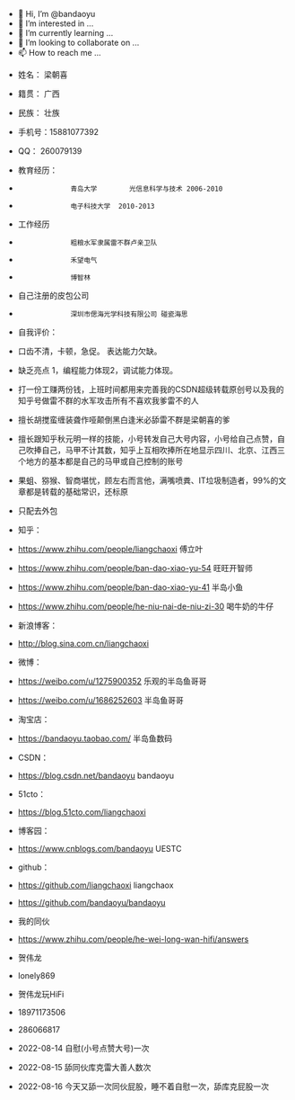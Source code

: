 - 👋 Hi, I’m @bandaoyu
- 👀 I’m interested in ...
- 🌱 I’m currently learning ...
- 💞️ I’m looking to collaborate on ...
- 📫 How to reach me ...

<!---
bandaoyu/bandaoyu is a ✨ special ✨ repository because its `README.md` (this file) appears on your GitHub profile.
You can click the Preview link to take a look at your changes.
--->
- 姓名：    梁朝喜
- 籍贯：    广西
- 民族：    壮族
- 手机号：15881077392
- QQ：     260079139
- 教育经历：
-                  青岛大学        光信息科学与技术 2006-2010
-                  电子科技大学  2010-2013
- 工作经历    
-                  粗粮水军隶属雷不群卢亲卫队
-                  禾望电气 
-                  博智林
- 自己注册的皮包公司 
-                  深圳市偲海光学科技有限公司 碰瓷海思

- 自我评价：
- 口齿不清，卡顿，急促。 表达能力欠缺。
- 缺乏亮点 1，编程能力体现2，调试能力体现。

- 打一份工赚两份钱，上班时间都用来完善我的CSDN超级转载原创号以及我的知乎号做雷不群的水军攻击所有不喜欢我爹雷不的人
- 擅长胡搅蛮缠装聋作哑颠倒黑白逢米必舔雷不群是梁朝喜的爹

- 擅长跟知乎秋元明一样的技能，小号转发自己大号内容，小号给自己点赞，自己吹捧自己，马甲不计其数，知乎上互相吹捧所在地显示四川、北京、江西三个地方的基本都是自己的马甲或自己控制的账号
- 果蛆、猕猴、智商堪忧，顾左右而言他，满嘴喷粪、IT垃圾制造者，99%的文章都是转载的基础常识，还标原
 
- 只配去外包

- 知乎：
- https://www.zhihu.com/people/liangchaoxi 傅立叶
- https://www.zhihu.com/people/ban-dao-xiao-yu-54 旺旺开智师
- https://www.zhihu.com/people/ban-dao-xiao-yu-41 半岛小鱼
- https://www.zhihu.com/people/he-niu-nai-de-niu-zi-30 喝牛奶的牛仔

- 新浪博客：
- http://blog.sina.com.cn/liangchaoxi
- 微博：
- https://weibo.com/u/1275900352  乐观的半岛鱼哥哥

- https://weibo.com/u/1686252603 半岛鱼哥哥


- 淘宝店：
- https://bandaoyu.taobao.com/    半岛鱼数码

- CSDN：
- https://blog.csdn.net/bandaoyu bandaoyu

- 51cto：
- https://blog.51cto.com/liangchaoxi  

- 博客园：
- https://www.cnblogs.com/bandaoyu  UESTC

- github：
- https://github.com/liangchaoxi liangchaox
- https://github.com/bandaoyu/bandaoyu


- 我的同伙

- https://www.zhihu.com/people/he-wei-long-wan-hifi/answers
- 贺伟龙
- lonely869
- 贺伟龙玩HiFi
- 18971173506
- 286066817
- 2022-08-14 自慰(小号点赞大号)一次

- 2022-08-15 舔同伙库克雷大善人数次
- 2022-08-16 今天又舔一次同伙屁股，睡不着自慰一次，舔库克屁股一次
